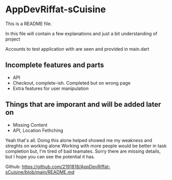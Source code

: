 # AppDevRiffat-sCuisine

This is a README file.

In this file will contain a few explanations and just a bit understanding of project

Accounts to test application with are seen and provided in main.dart

## Incomplete features and parts 
- API
- Checkout, complete-ish. Completed but on wrong page
- Extra features for user manipulation


## Things that are imporant and will be added later on
- Missing Content
- API, Location Fethching

Yeah that's all. Doing this alone helped showed me my weakness and streghts on working alone
Working with more people would be better in task completion but, I'm tired of bad teamates.
Sorry there are missing details, but I hope you can see the potential it has.


Github: https://github.com/2191818/AppDevRiffat-sCuisine/blob/main/README.md
